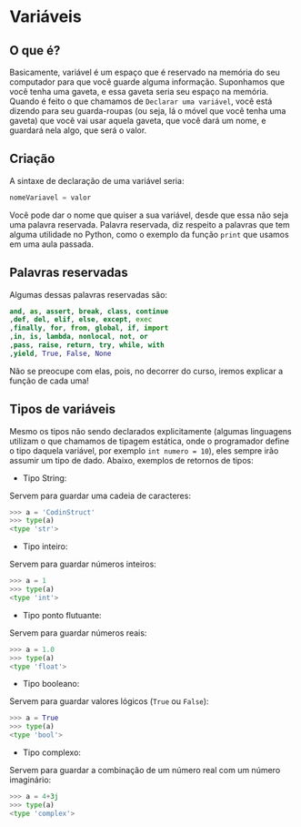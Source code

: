 # Variáveis

## O que é?

Basicamente, variável é um espaço que é reservado na memória do seu computador para que você guarde alguma informação. Suponhamos que você tenha uma gaveta, e essa gaveta seria seu espaço na memória. Quando é feito o que chamamos de `Declarar uma variável`, você está dizendo para seu guarda-roupas (ou seja, lá o móvel que você tenha uma gaveta) que você vai usar aquela gaveta, que você dará um nome, e guardará nela algo, que será o valor.

## Criação

A sintaxe de declaração de uma variável seria:

```python
nomeVariavel = valor
```

Você pode dar o nome que quiser a sua variável, desde que essa não seja uma palavra reservada. Palavra reservada, diz respeito a palavras que tem alguma utilidade no Python, como o exemplo da função `print` que usamos em uma aula passada.

## Palavras reservadas

Algumas dessas palavras reservadas são:

```python
and, as, assert, break, class, continue
,def, del, elif, else, except, exec
,finally, for, from, global, if, import
,in, is, lambda, nonlocal, not, or
,pass, raise, return, try, while, with
,yield, True, False, None
```

Não se preocupe com elas, pois, no decorrer do curso, iremos explicar a função de cada uma!

## Tipos de variáveis

Mesmo os tipos não sendo declarados explicitamente (algumas linguagens utilizam o que chamamos de tipagem estática, onde o programador define o tipo daquela variável, por exemplo `int numero = 10`), eles sempre irão assumir um tipo de dado. Abaixo, exemplos de retornos de tipos:

- Tipo String:

Servem para guardar uma cadeia de caracteres:

```python
>>> a = 'CodinStruct'
>>> type(a)
<type 'str'>
```

- Tipo inteiro:

Servem para guardar números inteiros:

```python
>>> a = 1
>>> type(a)
<type 'int'>
```

- Tipo ponto flutuante:

Servem para guardar números reais:

```python
>>> a = 1.0
>>> type(a)
<type 'float'>
```

- Tipo booleano:

Servem para guardar valores lógicos (`True` ou `False`):

```python
>>> a = True
>>> type(a)
<type 'bool'>
```

- Tipo complexo:

Servem para guardar a combinação de um número real com um número imaginário:

```python
>>> a = 4+3j
>>> type(a)
<type 'complex'>
```
